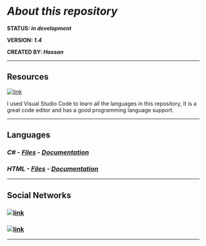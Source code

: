 # ***About this repository***

 **STATUS: *in development***

 **VERSION: *1.4***

 **CREATED BY: *Hassan***

---

## **Resources**

[![link](https://img.shields.io/badge/VSCode-0078D4?style=for-the-badge&logo=visual%20studio%20code&logoColor=white)](https://code.visualstudio.com)

I used Visual Studio Code to learn all the languages ​​in this repository, It is a great code editor and has a good programming language support.

---

## **Languages**

### ***C# - [Files](./Files/CSharp/) - [Documentation](https://learn.microsoft.com/pt-br/dotnet/csharp/)***

### ***HTML - [Files](./Files/HTML/) - [Documentation](https://learn.microsoft.com/pt-br/dotnet/csharp/)***

---

## **Social Networks**

### [![link](https://img.shields.io/badge/YouTube-FF0000?style=for-the-badge&logo=youtube&logoColor=white)](https://www.youtube.com/channel/UCA-lKzMkAvGGHxlAvMZZifQ)

### [![link](https://img.shields.io/badge/Twitter-%231DA1F2.svg?style=for-the-badge&logo=Twitter&logoColor=white)](https://twitter.com/Hassan_pls)

---

